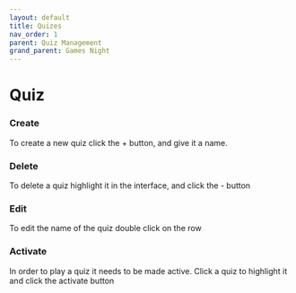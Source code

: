 ```yaml
---
layout: default
title: Quizes
nav_order: 1
parent: Quiz Management
grand_parent: Games Night
---
```


# Quiz

### Create
To create a new quiz click the + button, and give it a name.

### Delete
To delete a quiz highlight it in the interface, and click the - button

### Edit
To edit the name of the quiz double click on the row

### Activate
In order to play a quiz it needs to be made active. Click a quiz to highlight it and click the activate button
